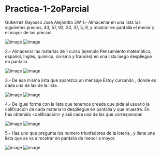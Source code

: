 # Practica-1-2oParcial
Gutierrez Gayosso Jose Alejandro 3W
1.- Almacenar en una lista los siguientes precios, 43, 57, 92, 20, 37, 5, 9, y mostrar en pantalla  el menor y el mayor de los precios.

![image](https://github.com/user-attachments/assets/77f76bc6-0527-4562-8815-6d0fb5aa8b61)
![image](https://github.com/user-attachments/assets/bd63bf78-173e-4a34-83fd-641a2bda8835)

2.- Almacenar las materias de 1 curso (ejemplo Pensamiento matemático, español, Inglés, química, civismo y francés) en una lista luego despliegue en pantalla

![image](https://github.com/user-attachments/assets/acc9e5e9-9e4f-44d4-aa22-0d00b0de4429)
![image](https://github.com/user-attachments/assets/628dc65b-f9fd-4619-b131-68c5262cde3b)

3.- De esa misma lista que aparezca un mensaje Estoy cursando <materia>, donde <materia> es cada una de las de la lista.

![image](https://github.com/user-attachments/assets/a34f533f-9330-4608-a39f-55836ebf2d29)
![image](https://github.com/user-attachments/assets/538cf449-1daf-4a80-b3dd-472924e6ed61)

4.- De igual forma con la lista que tenemos creada que pida al usuario la calificación de cada materia lo despliegue en pantalla y que muestre:
En <materia> has obtenido <calificación> y asíi cada una de las que correspondan

![image](https://github.com/user-attachments/assets/1fbbcc5d-11ed-45b5-a384-394f0d7f42b4)
![image](https://github.com/user-attachments/assets/7c02578d-1f76-4bdb-aa61-be60b536e51f)

5.- Haz uno que pregunte los numero triunfadores de la lotería , y llene una lista que se va a mostrar en pantalla de menor a mayor.

![image](https://github.com/user-attachments/assets/824b359a-20b5-49c0-8bad-ec1ef5369944)
![image](https://github.com/user-attachments/assets/b9894664-247a-4c0a-9525-f8a10129de19)
